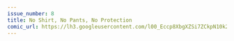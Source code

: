 ```yaml
---
issue_number: 8
title: No Shirt, No Pants, No Protection
comic_url: https://lh3.googleusercontent.com/l00_Eccp8XbgXZSi7ZCkpN10k2vn0p2caBc8oAlyWZACX74NS5eFsQVCyWAH9Z0l8BwqSeQOrUIBslsjFItBDZaYsLsyD-2QpePFLkQf_K22CBLngHGP_BmAI9nvXgfe7RY5mfvyIw=w1200
---
```

